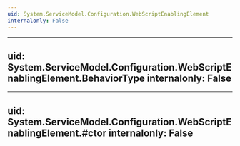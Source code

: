 ```yaml
---
uid: System.ServiceModel.Configuration.WebScriptEnablingElement
internalonly: False
---
```


---
uid: System.ServiceModel.Configuration.WebScriptEnablingElement.BehaviorType
internalonly: False
---

---
uid: System.ServiceModel.Configuration.WebScriptEnablingElement.#ctor
internalonly: False
---
